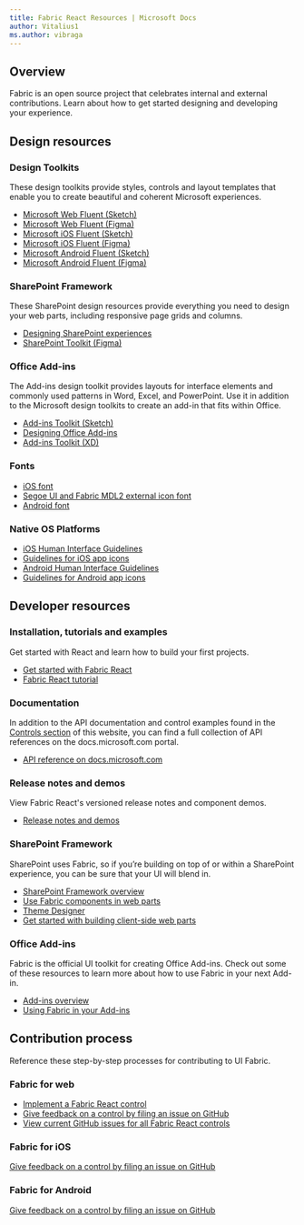 ```yaml
---
title: Fabric React Resources | Microsoft Docs
author: Vitalius1
ms.author: vibraga
---
```


## Overview
Fabric is an open source project that celebrates internal and external contributions. Learn about how to get started designing and developing your experience.



## Design resources
### Design Toolkits

These design toolkits provide styles, controls and layout templates that enable you to create beautiful and coherent Microsoft experiences.

- [Microsoft Web Fluent (Sketch)](https://aka.ms/FluentToolkits/Web/Sketch)
- [Microsoft Web Fluent (Figma)](https://aka.ms/FluentToolkits/Web/Figma)
- [Microsoft iOS Fluent (Sketch)](https://aka.ms/FluentToolkits/iOS/Sketch)
- [Microsoft iOS Fluent (Figma)](https://aka.ms/FluentToolkits/iOS/Figma)
- [Microsoft Android Fluent (Sketch)](https://aka.ms/FluentToolkits/Android/Sketch)
- [Microsoft Android Fluent (Figma)](https://aka.ms/FluentToolkits/Android/Figma)

<!-- headings get auto-generated IDs usually, and this page has two "SharePoint Framework" headings -->
<h3 id="sharepoint-framework-design">SharePoint Framework</h3>

These SharePoint design resources provide everything you need to design your web parts, including responsive page grids and columns.

- [Designing SharePoint experiences](https://aka.ms/spdesign)
- [SharePoint Toolkit (Figma)](https://aka.ms/SharePointToolkits/Web/Figma)

<h3 id="office-add-ins-design">Office Add-ins</h3>

The Add-ins design toolkit provides layouts for interface elements and commonly used patterns in Word, Excel, and PowerPoint. Use it in addition to the Microsoft design toolkits to create an add-in that fits within Office.

- [Add-ins Toolkit (Sketch)](https://aka.ms/addins_sketch_toolkit)
- [Designing Office Add-ins](https://docs.microsoft.com/en-us/office/dev/add-ins/design/add-in-design)
- [Add-ins Toolkit (XD)](https://aka.ms/addins_toolkit)

### Fonts

- [iOS font](https://developer.apple.com/fonts/)
- [Segoe UI and Fabric MDL2 external icon font](https://aka.ms/WebFluentFonts)
- [Android font](https://fonts.google.com/specimen/Roboto)

### Native OS Platforms

- [iOS Human Interface Guidelines](https://developer.apple.com/design/human-interface-guidelines/ios/overview/themes/)
- [Guidelines for iOS app icons](https://developer.apple.com/design/human-interface-guidelines/ios/icons-and-images/app-icon/)
- [Android Human Interface Guidelines](https://developer.android.com/design/)
- [Guidelines for Android app icons](https://developer.android.com/guide/practices/ui_guidelines/icon_design)



## Developer resources
### Installation, tutorials and examples

Get started with React and learn how to build your first projects.

- [Get started with Fabric React](https://developer.microsoft.com/en-us/fabric#/get-started)
- [Fabric React tutorial](https://github.com/OfficeDev/office-ui-fabric-react/wiki/Getting-Started-with-UI-Fabric)

### Documentation

In addition to the API documentation and control examples found in the [Controls section](https://developer.microsoft.com/en-us/fabric#/controls/web) of this website, you can find a full collection of API references on the docs.microsoft.com portal.

- [API reference on docs.microsoft.com](https://docs.microsoft.com/en-us/javascript/api/office-ui-fabric-react?branch=live&view=office-ui-fabric-react-latest)

### Release notes and demos

View Fabric React's versioned release notes and component demos.

- [Release notes and demos](https://aka.ms/FabricDemo)

<h3 id="sharepoint-framework-dev">SharePoint Framework</h3>

SharePoint uses Fabric, so if you’re building on top of or within a SharePoint experience, you can be sure that your UI will blend in.

- [SharePoint Framework overview](https://aka.ms/spfx)
- [Use Fabric components in web parts](https://aka.ms/spfx-fabric-react)
- [Theme Designer](https://aka.ms/themedesigner)
- [Get started with building client-side web parts](https://aka.ms/spfx-tutorials)

<h3 id="office-add-ins-dev">Office Add-ins</h3>

Fabric is the official UI toolkit for creating Office Add-ins. Check out some of these resources to learn more about how to use Fabric in your next Add-in.

- [Add-ins overview](http://dev.office.com/docs/add-ins/overview/office-add-ins)
- [Using Fabric in your Add-ins](http://dev.office.com/docs/add-ins/design/add-in-design)



## Contribution process
Reference these step-by-step processes for contributing to UI Fabric.

### Fabric for web

- [Implement a Fabric React control](https://github.com/OfficeDev/office-ui-fabric-react/wiki/New-Components)
- [Give feedback on a control by filing an issue on GitHub](https://github.com/OfficeDev/office-ui-fabric-react/wiki/Reporting-Issues)
- [View current GitHub issues for all Fabric React controls](https://github.com/OfficeDev/office-ui-fabric-react/issues)

### Fabric for iOS

[Give feedback on a control by filing an issue on GitHub](https://github.com/OfficeDev/ui-fabric-ios/issues)

### Fabric for Android

[Give feedback on a control by filing an issue on GitHub](https://github.com/OfficeDev/ui-fabric-android/issues)
